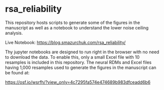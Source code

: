 # rsa_reliability

This repository hosts scripts to generate some of the figures in the manuscript as well as a notebook to understand the lower noise ceiling analysis.

Live Notebook: https://blog.smazurchuk.com/rsa_reliability/ 

Thy jupyter notebooks are designed to run right in the browser with no need to download the data. To enable this, only a small Excel file with 10 resamples is included in this repository. The neural RDMs and Excel files having 1,000 resamples used to generate the figures in the manuscript can be found at:

https://osf.io/wsrfh/?view_only=4c7295fa574e474689b983dfceadd6b6 

